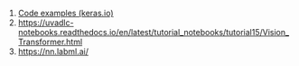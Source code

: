 1. [Code examples (keras.io)](https://keras.io/examples/)
2. https://uvadlc-notebooks.readthedocs.io/en/latest/tutorial_notebooks/tutorial15/Vision_Transformer.html
3. https://nn.labml.ai/